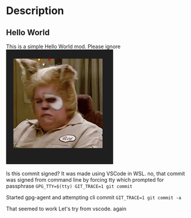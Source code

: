 # Description
## Hello World
This is a simple Hello World mod. Please ignore
![image](thumbnail.png)

Is this commit signed? It was made using VSCode in WSL.
no, that commit was signed from command line by forcing tty which prompted for passphrase
`GPG_TTY=$(tty) GIT_TRACE=1 git commit`

Started gpg-agent and attempting cli commit
`GIT_TRACE=1 git commit -a`

That seemed to work
Let's try from vscode.
again
